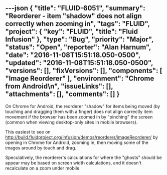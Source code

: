 ---json
{
  "title": "FLUID-6051",
  "summary": "Reorderer - item \"shadow\" does not align correctly when zooming in",
  "tags": "FLUID",
  "project": {
    "key": "FLUID",
    "title": "Fluid Infusion"
  },
  "type": "Bug",
  "priority": "Major",
  "status": "Open",
  "reporter": "Alan Harnum",
  "date": "2016-11-08T15:51:18.050-0500",
  "updated": "2016-11-08T15:51:18.050-0500",
  "versions": [],
  "fixVersions": [],
  "components": [
    "Image Reorderer"
  ],
  "environment": "Chrome from Android\n",
  "issueLinks": [],
  "attachments": [],
  "comments": []
}
---
On Chrome for Android, the reorderer "shadow" for items being moved (by touching and dragging them with a finger) does not align correctly item movement if the browser has been zoomed in by "pinching" the screen (common when viewing desktop-only sites in mobile browsers).

This easiest to see on <http://build.fluidproject.org/infusion/demos/reorderer/imageReorderer/> by opening in Chrome for Android, zooming in, then moving some of the images around by touch and drag.

Speculatively, the reorderer's calculations for where the "ghosts" should be appear may be based on screen width calculations, and it doesn't recalculate on a zoom under mobile.

        